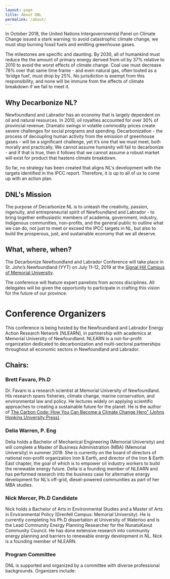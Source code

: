 ```yaml
---
layout: page
title: About DNL
permalink: /about/
---
```


In October 2018, the United Nations Intergovernmental Panel on Climate Change issued a stark warning: to avoid catastrophic climate change, we must stop burning fossil fuels and emitting greenhouse gases.

The milestones are specific and daunting. By 2030, all of humankind must reduce the the amount of primary energy derived from oil by 37% relative to 2010 to avoid the worst effects of climate change. Coal use must decrease 78% over that same time frame - and even natural gas, often touted as a ‘bridge fuel’, must drop by 25%. No jurisdiction is exempt from this responsibility, and none will be immune from the effects of climate breakdown if we fail to meet it. 

## Why Decarbonize NL?

Newfoundland and Labrador has an economy that is largely dependent on oil and natural resources. In 2010, oil royalties accounted for over 30% of provincial revenue. Dramatic swings in volatile commodity prices create severe challenges for social programs and spending. Decarbonization - the process of decoupling human activity from the emission of greenhouse gases - will be a significant challenge, yet it’s one that we must meet, both morally and practically. We cannot assume humanity will fail to decarbonize - and if that is true, then it follows that we cannot assume a robust market will exist for product that hastens climate breakdown. 

So far, no strategy has been created that aligns NL's development with the targets identified in the IPCC report. Therefore, it is up to all of us to come up with an action plan. 

## DNL's Mission

The purpose of Decarbonize NL is to unleash the creativity, passion, ingenuity, and entrepreneurial spirit of Newfoundland and Labrador - to bring together enthusiastic members of academia, government, industry, Indigenous communities, non-profits, and the general public to outline what we can do, not just to meet or exceed the IPCC targets in NL, but also to build the prosperous, just, and sustainable economy that we all deserve.

## What, where, when?

The Decarbonize Newfoundland and Labrador Conference will take place in St. John’s Newfoundland (YYT) on July 11-12, 2019 at the [Signal Hill Campus of Memorial University](https://www.mun.ca/signalhill/).

The conference will feature expert panelists from across disciplines. All delegates will be given the opportunity to participate in crafting this vision for the future of our province.

# Conference Organizers

This conference is being hosted by the Newfoundland and Labrador Energy Action Research Network [NLEARN], in partnership with academics at Memorial University of Newfoundland. NLEARN is a not-for-profit organization dedicated to decarbonization and multi-sectoral partnerships throughout all economic sectors in Newfoundland and Labrador.

## Chairs: 

### Brett Favaro, Ph.D

Dr. Favaro is a research scientist at Memorial University of Newfoundland. His research spans fisheries, climate change, marine conservation, and environmental law and policy. He lectures widely on applying scientific approaches to creating a sustainable future for the planet. He is the author of [The Carbon Code: How You Can Become a Climate Change Hero” (Johns Hopkins University Press)](https://jhupbooks.press.jhu.edu/title/carbon-code). 

### Delia Warren, P. Eng

Delia holds a Bachelor of Mechanical Engineering (Memorial University) and will complete a Master of Business Administration (MBA) (Memorial University) in summer 2019. She is currently on the board of directors of national non-profit organization Iron & Earth, and director of the Iron & Earth East chapter, the goal of which is to empower oil industry workers to build the renewable energy future. Delia is a founding member of NLEARN and has performed research into the business case for alternative energy
development for NL’s off-grid, diesel-powered communities as part of her MBA studies.

### Nick Mercer, Ph.D Candidate

Nick holds a Bachelor of Arts in Environmental Studies and a Master of Arts in Environmental Policy (Grenfell Campus: Memorial University). He is currently completing his Ph.D dissertation at University of Waterloo and is the Lead Community Energy Planning Researcher for the NunatuKavut Community Council. He has done extensive research into community energy planning and barriers to renewable energy development in NL. Nick is a founding member of NLEARN.

### Program Committee

DNL is supported and organized by a committee with diverse professional backgrounds. Organizers include:
